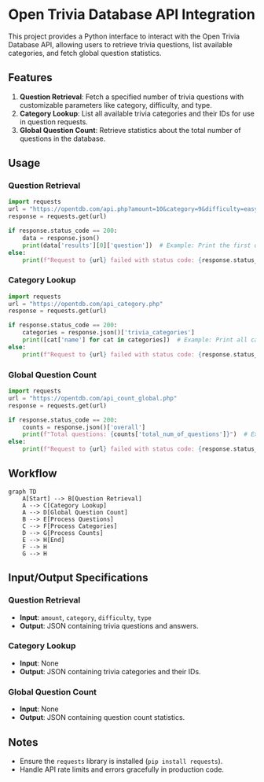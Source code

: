 # Open Trivia Database API Integration

This project provides a Python interface to interact with the Open Trivia Database API, allowing users to retrieve trivia questions, list available categories, and fetch global question statistics.

## Features

1. **Question Retrieval**: Fetch a specified number of trivia questions with customizable parameters like category, difficulty, and type.
2. **Category Lookup**: List all available trivia categories and their IDs for use in question requests.
3. **Global Question Count**: Retrieve statistics about the total number of questions in the database.

## Usage

### Question Retrieval
```python
import requests
url = "https://opentdb.com/api.php?amount=10&category=9&difficulty=easy&type=multiple"
response = requests.get(url)

if response.status_code == 200:
    data = response.json()
    print(data['results'][0]['question'])  # Example: Print the first question
else:
    print(f"Request to {url} failed with status code: {response.status_code}")
```

### Category Lookup
```python
import requests
url = "https://opentdb.com/api_category.php"
response = requests.get(url)

if response.status_code == 200:
    categories = response.json()['trivia_categories']
    print([cat['name'] for cat in categories])  # Example: Print all category names
else:
    print(f"Request to {url} failed with status code: {response.status_code}")
```

### Global Question Count
```python
import requests
url = "https://opentdb.com/api_count_global.php"
response = requests.get(url)

if response.status_code == 200:
    counts = response.json()['overall']
    print(f"Total questions: {counts['total_num_of_questions']}")  # Example: Print total questions
else:
    print(f"Request to {url} failed with status code: {response.status_code}")
```

## Workflow

```mermaid
graph TD
    A[Start] --> B[Question Retrieval]
    A --> C[Category Lookup]
    A --> D[Global Question Count]
    B --> E[Process Questions]
    C --> F[Process Categories]
    D --> G[Process Counts]
    E --> H[End]
    F --> H
    G --> H
```

## Input/Output Specifications

### Question Retrieval
- **Input**: `amount`, `category`, `difficulty`, `type`
- **Output**: JSON containing trivia questions and answers.

### Category Lookup
- **Input**: None
- **Output**: JSON containing trivia categories and their IDs.

### Global Question Count
- **Input**: None
- **Output**: JSON containing question count statistics.

## Notes
- Ensure the `requests` library is installed (`pip install requests`).
- Handle API rate limits and errors gracefully in production code.